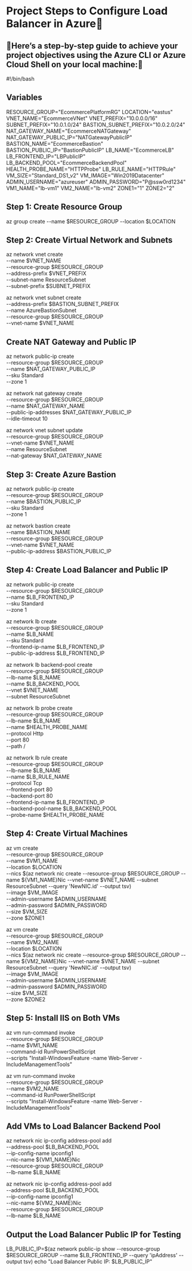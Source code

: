 # Project Steps to Configure Load Balancer in Azure🚀
## 🌟Here’s a step-by-step guide to achieve your project objectives using the Azure CLI or Azure Cloud Shell on your local machine:🌟
#!/bin/bash

## Variables
RESOURCE_GROUP="EcommercePlatformRG"
LOCATION="eastus"
VNET_NAME="EcommerceVNet"
VNET_PREFIX="10.0.0.0/16"
SUBNET_PREFIX="10.0.1.0/24"
BASTION_SUBNET_PREFIX="10.0.2.0/24"
NAT_GATEWAY_NAME="EcommerceNATGateway"
NAT_GATEWAY_PUBLIC_IP="NATGatewayPublicIP"
BASTION_NAME="EcommerceBastion"
BASTION_PUBLIC_IP="BastionPublicIP"
LB_NAME="EcommerceLB"
LB_FRONTEND_IP="LBPublicIP"
LB_BACKEND_POOL="EcommerceBackendPool"
HEALTH_PROBE_NAME="HTTPProbe"
LB_RULE_NAME="HTTPRule"
VM_SIZE="Standard_DS1_v2"
VM_IMAGE="Win2019Datacenter"
ADMIN_USERNAME="azureuser"
ADMIN_PASSWORD="P@ssw0rd1234"
VM1_NAME="lb-vm1"
VM2_NAME="lb-vm2"
ZONE1="1"
ZONE2="2"

## Step 1: Create Resource Group
az group create --name $RESOURCE_GROUP --location $LOCATION

## Step 2: Create Virtual Network and Subnets
az network vnet create \
  --name $VNET_NAME \
  --resource-group $RESOURCE_GROUP \
  --address-prefix $VNET_PREFIX \
  --subnet-name ResourceSubnet \
  --subnet-prefix $SUBNET_PREFIX

az network vnet subnet create \
  --address-prefix $BASTION_SUBNET_PREFIX \
  --name AzureBastionSubnet \
  --resource-group $RESOURCE_GROUP \
  --vnet-name $VNET_NAME

## Create NAT Gateway and Public IP
az network public-ip create \
  --resource-group $RESOURCE_GROUP \
  --name $NAT_GATEWAY_PUBLIC_IP \
  --sku Standard \
  --zone 1

az network nat gateway create \
  --resource-group $RESOURCE_GROUP \
  --name $NAT_GATEWAY_NAME \
  --public-ip-addresses $NAT_GATEWAY_PUBLIC_IP \
  --idle-timeout 10

az network vnet subnet update \
  --resource-group $RESOURCE_GROUP \
  --vnet-name $VNET_NAME \
  --name ResourceSubnet \
  --nat-gateway $NAT_GATEWAY_NAME

## Step 3: Create Azure Bastion
az network public-ip create \
  --resource-group $RESOURCE_GROUP \
  --name $BASTION_PUBLIC_IP \
  --sku Standard \
  --zone 1

az network bastion create \
  --name $BASTION_NAME \
  --resource-group $RESOURCE_GROUP \
  --vnet-name $VNET_NAME \
  --public-ip-address $BASTION_PUBLIC_IP

## Step 4: Create Load Balancer and Public IP
az network public-ip create \
  --resource-group $RESOURCE_GROUP \
  --name $LB_FRONTEND_IP \
  --sku Standard \
  --zone 1

az network lb create \
  --resource-group $RESOURCE_GROUP \
  --name $LB_NAME \
  --sku Standard \
  --frontend-ip-name $LB_FRONTEND_IP \
  --public-ip-address $LB_FRONTEND_IP

az network lb backend-pool create \
  --resource-group $RESOURCE_GROUP \
  --lb-name $LB_NAME \
  --name $LB_BACKEND_POOL \
  --vnet $VNET_NAME \
  --subnet ResourceSubnet

az network lb probe create \
  --resource-group $RESOURCE_GROUP \
  --lb-name $LB_NAME \
  --name $HEALTH_PROBE_NAME \
  --protocol Http \
  --port 80 \
  --path /

az network lb rule create \
  --resource-group $RESOURCE_GROUP \
  --lb-name $LB_NAME \
  --name $LB_RULE_NAME \
  --protocol Tcp \
  --frontend-port 80 \
  --backend-port 80 \
  --frontend-ip-name $LB_FRONTEND_IP \
  --backend-pool-name $LB_BACKEND_POOL \
  --probe-name $HEALTH_PROBE_NAME

## Step 4: Create Virtual Machines
az vm create \
  --resource-group $RESOURCE_GROUP \
  --name $VM1_NAME \
  --location $LOCATION \
  --nics $(az network nic create --resource-group $RESOURCE_GROUP --name ${VM1_NAME}Nic --vnet-name $VNET_NAME --subnet ResourceSubnet --query 'NewNIC.id' --output tsv) \
  --image $VM_IMAGE \
  --admin-username $ADMIN_USERNAME \
  --admin-password $ADMIN_PASSWORD \
  --size $VM_SIZE \
  --zone $ZONE1

az vm create \
  --resource-group $RESOURCE_GROUP \
  --name $VM2_NAME \
  --location $LOCATION \
  --nics $(az network nic create --resource-group $RESOURCE_GROUP --name ${VM2_NAME}Nic --vnet-name $VNET_NAME --subnet ResourceSubnet --query 'NewNIC.id' --output tsv) \
  --image $VM_IMAGE \
  --admin-username $ADMIN_USERNAME \
  --admin-password $ADMIN_PASSWORD \
  --size $VM_SIZE \
  --zone $ZONE2

## Step 5: Install IIS on Both VMs
az vm run-command invoke \
  --resource-group $RESOURCE_GROUP \
  --name $VM1_NAME \
  --command-id RunPowerShellScript \
  --scripts "Install-WindowsFeature -name Web-Server -IncludeManagementTools"

az vm run-command invoke \
  --resource-group $RESOURCE_GROUP \
  --name $VM2_NAME \
  --command-id RunPowerShellScript \
  --scripts "Install-WindowsFeature -name Web-Server -IncludeManagementTools"

## Add VMs to Load Balancer Backend Pool
az network nic ip-config address-pool add \
  --address-pool $LB_BACKEND_POOL \
  --ip-config-name ipconfig1 \
  --nic-name ${VM1_NAME}Nic \
  --resource-group $RESOURCE_GROUP \
  --lb-name $LB_NAME

az network nic ip-config address-pool add \
  --address-pool $LB_BACKEND_POOL \
  --ip-config-name ipconfig1 \
  --nic-name ${VM2_NAME}Nic \
  --resource-group $RESOURCE_GROUP \
  --lb-name $LB_NAME

## Output the Load Balancer Public IP for Testing
LB_PUBLIC_IP=$(az network public-ip show --resource-group $RESOURCE_GROUP --name $LB_FRONTEND_IP --query 'ipAddress' --output tsv)
echo "Load Balancer Public IP: $LB_PUBLIC_IP"

